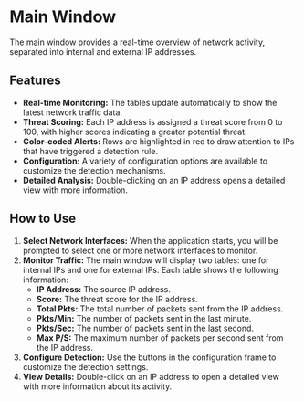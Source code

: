 # Main Window

The main window provides a real-time overview of network activity, separated into internal and external IP addresses.

## Features

- **Real-time Monitoring:** The tables update automatically to show the latest network traffic data.
- **Threat Scoring:** Each IP address is assigned a threat score from 0 to 100, with higher scores indicating a greater potential threat.
- **Color-coded Alerts:** Rows are highlighted in red to draw attention to IPs that have triggered a detection rule.
- **Configuration:** A variety of configuration options are available to customize the detection mechanisms.
- **Detailed Analysis:** Double-clicking on an IP address opens a detailed view with more information.

## How to Use

1.  **Select Network Interfaces:** When the application starts, you will be prompted to select one or more network interfaces to monitor.
2.  **Monitor Traffic:** The main window will display two tables: one for internal IPs and one for external IPs. Each table shows the following information:
    *   **IP Address:** The source IP address.
    *   **Score:** The threat score for the IP address.
    *   **Total Pkts:** The total number of packets sent from the IP address.
    *   **Pkts/Min:** The number of packets sent in the last minute.
    *   **Pkts/Sec:** The number of packets sent in the last second.
    *   **Max P/S:** The maximum number of packets per second sent from the IP address.
3.  **Configure Detection:** Use the buttons in the configuration frame to customize the detection settings.
4.  **View Details:** Double-click on an IP address to open a detailed view with more information about its activity.
